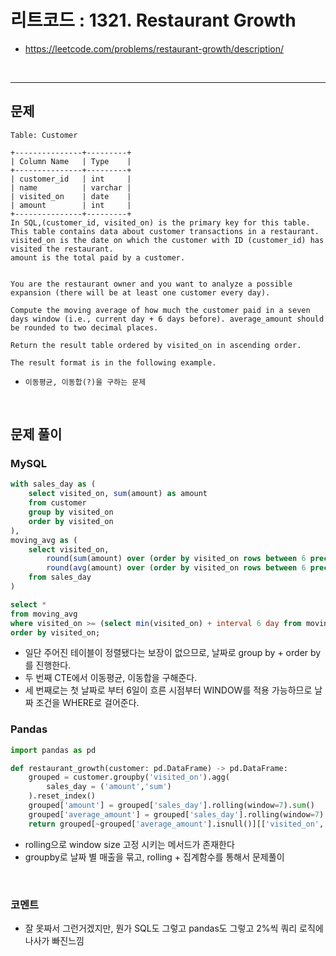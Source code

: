 # 리트코드 : 1321. Restaurant Growth
* https://leetcode.com/problems/restaurant-growth/description/
<br>

---

## 문제
```text
Table: Customer

+---------------+---------+
| Column Name   | Type    |
+---------------+---------+
| customer_id   | int     |
| name          | varchar |
| visited_on    | date    |
| amount        | int     |
+---------------+---------+
In SQL,(customer_id, visited_on) is the primary key for this table.
This table contains data about customer transactions in a restaurant.
visited_on is the date on which the customer with ID (customer_id) has visited the restaurant.
amount is the total paid by a customer.
 

You are the restaurant owner and you want to analyze a possible expansion (there will be at least one customer every day).

Compute the moving average of how much the customer paid in a seven days window (i.e., current day + 6 days before). average_amount should be rounded to two decimal places.

Return the result table ordered by visited_on in ascending order.

The result format is in the following example.
```

* `이동평균, 이동합(?)을 구하는 문제`
  
<br>

## 문제 풀이

### **MySQL**
```SQL
with sales_day as (
    select visited_on, sum(amount) as amount
    from customer
    group by visited_on
    order by visited_on
),
moving_avg as (
    select visited_on,
        round(sum(amount) over (order by visited_on rows between 6 preceding and current row), 2) as amount,
        round(avg(amount) over (order by visited_on rows between 6 preceding and current row), 2) as average_amount
    from sales_day
)

select *
from moving_avg
where visited_on >= (select min(visited_on) + interval 6 day from moving_avg)
order by visited_on;
```

* 일단 주어진 테이블이 정렬됐다는 보장이 없으므로, 날짜로 group by + order by를 진행한다.
* 두 번째 CTE에서 이동평균, 이동합을 구해준다.
* 세 번째로는 첫 날짜로 부터 6일이 흐른 시점부터 WINDOW를 적용 가능하므로 날짜 조건을 WHERE로 걸어준다.
  
### **Pandas**
```python
import pandas as pd

def restaurant_growth(customer: pd.DataFrame) -> pd.DataFrame:
    grouped = customer.groupby('visited_on').agg(
        sales_day = ('amount','sum')
    ).reset_index()
    grouped['amount'] = grouped['sales_day'].rolling(window=7).sum()
    grouped['average_amount'] = grouped['sales_day'].rolling(window=7).mean().round(2)
    return grouped[~grouped['average_amount'].isnull()][['visited_on','amount','average_amount']]
```

* rolling으로 window size 고정 시키는 메서드가 존재한다
* groupby로 날짜 별 매출을 묶고, rolling + 집계함수를 통해서 문제풀이
  
<br>

### **코멘트**
* 잘 못짜서 그런거겠지만, 뭔가 SQL도 그렇고 pandas도 그렇고 2%씩 쿼리 로직에 나사가 빠진느낌